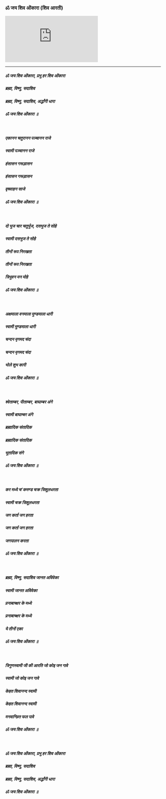 ### ॐ जय शिव ओंकारा (शिव आरती)

<iframe src="https://www.youtube.com/embed/BhwOproElxU" title="YouTube video player" frameborder="0" allow="accelerometer; autoplay; clipboard-write; encrypted-media; gyroscope; picture-in-picture" allowfullscreen></iframe>

---

##### ॐ जय शिव ओंकारा, प्रभु हर शिव ओंकारा
##### ब्रह्मा, विष्णु, सदाशिव
##### ब्रह्मा, विष्णु, सदाशिव, अर्द्धांगी धारा
##### ॐ जय शिव ओंकारा ॥

<br>

##### एकानन चतुरानन पञ्चानन राजे
##### स्वामी पञ्चानन राजे
##### हंसासन गरूड़ासन
##### हंसासन गरूड़ासन
##### वृषवाहन साजे
##### ॐ जय शिव ओंकारा ॥

<br>

##### दो भुज चार चतुर्भुज, दसभुज ते सोहे
##### स्वामी दसभुज ते सोहे
##### तीनों रूप निरखता
##### तीनों रूप निरखता
##### त्रिभुवन मन मोहे
##### ॐ जय शिव ओंकारा ॥

<br>

##### अक्षमाला वनमाला मुण्डमाला धारी
##### स्वामी मुण्डमाला धारी
##### चन्दन मृगमद चंदा
##### चन्दन मृगमद चंदा
##### भोले शुभ कारी
##### ॐ जय शिव ओंकारा ॥

<br>

##### श्वेताम्बर, पीताम्बर, बाघाम्बर अंगे
##### स्वामी बाघाम्बर अंगे
##### ब्रह्मादिक संतादिक
##### ब्रह्मादिक संतादिक
##### भूतादिक संगे
##### ॐ जय शिव ओंकारा ॥

<br>

##### कर मध्ये च’कमण्ड चक्र त्रिशूलधरता
##### स्वामी चक्र त्रिशूलधरता
##### जग कर्ता जग हरता
##### जग कर्ता जग हरता
##### जगपालन करता
##### ॐ जय शिव ओंकारा ॥

<br>

##### ब्रह्मा, विष्णु, सदाशिव जानत अविवेका
##### स्वामी जानत अविवेका
##### प्रनाबाच्क्षर के मध्ये
##### प्रनाबाच्क्षर के मध्ये
##### ये तीनों एका
##### ॐ जय शिव ओंकारा ॥

<br>

##### त्रिगुणस्वामी जी की आरति जो कोइ जन गावे
##### स्वामी जो कोइ जन गावे
##### केहत शिवानन्द स्वामी
##### केहत शिवानन्द स्वामी
##### मनवान्छित फल पावे
##### ॐ जय शिव ओंकारा ॥

<br>

##### ॐ जय शिव ओंकारा, प्रभु हर शिव ओंकारा
##### ब्रह्मा, विष्णु, सदाशिव
##### ब्रह्मा, विष्णु, सदाशिव, अर्द्धांगी धारा
##### ॐ जय शिव ओंकारा ॥
